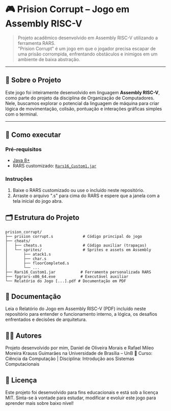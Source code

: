 # 🎮 Prision Corrupt – Jogo em Assembly RISC-V

> Projeto acadêmico desenvolvido em Assembly RISC-V utilizando a ferramenta RARS.  
> "Prision Corrupt" é um jogo em que o jogador precisa escapar de uma prisão corrompida, enfrentando obstáculos e inimigos em um ambiente de baixa abstração.

---

## 🧠 Sobre o Projeto

Este jogo foi inteiramente desenvolvido em linguagem **Assembly RISC-V**, como parte do projeto da disciplina de Organização de Computadores. Nele, buscamos explorar o potencial da linguagem de máquina para criar lógica de movimentação, colisão, pontuação e interações gráficas simples com o terminal.

---

## 🚀 Como executar

### Pré-requisitos

- [Java 8+](https://www.java.com/)
- RARS customizado: [`Rars16_Custom1.jar`](./Rars16_Custom1.jar)

### Instruções

1. Baixe o RARS customizado ou use o incluído neste repositório.
2. Arraste o arquivo ".s" para cima do RARS e espere que a janela com a tela inicial do jogo abra.

## 🗂 Estrutura do Projeto
```
prision_corrupt/
├── prision corrupt.s             # Código principal do jogo
├── cheats/
│   ├── cheats.s                  # Código auxiliar (trapaças)
│   └── sprites/                  # Sprites e assets em Assembly
│       ├── atack1.s
│       ├── char.s
│       ├── floorCompleted.s
│       └── ...
├── Rars16_Custom1.jar           # Ferramenta personalizada RARS
├── fpgrars-x86_64.exe           # Executável auxiliar
└── Relatório do Jogo [...].pdf # Documentação em PDF
```
## 📘 Documentação

Leia o Relatório do Jogo em Assembly RISC-V (PDF) incluído neste repositório para entender o funcionamento interno, a lógica, os desafios enfrentados e decisões de arquitetura.

## 👨‍💻 Autores

Projeto desenvolvido por mim, Daniel de Oliveira Morais e Rafael Mileo Moreira Krauss Guimarães na Universidade de Brasília – UnB
📍 Curso: Ciência da Computação | Disciplina: Introdução aos Sistemas Computacionais

## 📜 Licença

Este projeto foi desenvolvido para fins educacionais e está sob a licença MIT.
Sinta-se à vontade para estudar, modificar e evoluir este jogo para aprender mais sobre baixo nível!


